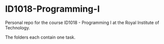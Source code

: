 # ID1018-Programming-I
Personal repo for the course ID1018 - Programming I at the Royal Institute of Technology.

The folders each contain one task.
